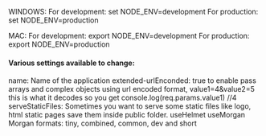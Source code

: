 WINDOWS:
For development: set NODE_ENV=development
For production: set NODE_ENV=production

MAC:
For development: export NODE_ENV=development
For production: export NODE_ENV=production

<h4>Various settings available to change:</h4>
name: Name of the application
extended-urlEnconded: true to enable pass arrays and complex objects using url encoded format, value1=4&value2=5 this is what it decodes so you get console.log(req.params.value1) //4
serveStaticFiles: Sometimes you want to serve some static files like logo, html static pages save them inside public folder.
useHelmet
useMorgan
Morgan formats: tiny, combined, common, dev and short
